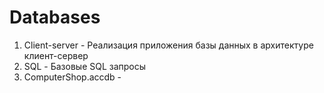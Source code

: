 # Databases
1. Client-server - Реализация приложения базы данных в архитектуре клиент-сервер
2. SQL - Базовые SQL запросы
3. ComputerShop.accdb - 